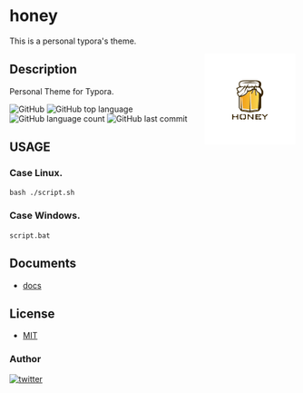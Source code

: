 # honey

This is a personal typora's theme.

<img src="docs/assets/icon.png" width="160" height="160" alt="logo" align="right" />

## Description

Personal Theme for Typora.

![GitHub](https://img.shields.io/github/license/onesword0618/honey?style=plastic)
![GitHub top language](https://img.shields.io/github/languages/top/onesword0618/honey?style=plastic)
![GitHub language count](https://img.shields.io/github/languages/count/onesword0618/honey?style=plastic)
![GitHub last commit](https://img.shields.io/github/last-commit/onesword0618/honey?style=plastic)

## USAGE

### Case Linux.

```
bash ./script.sh
```

### Case Windows.

```
script.bat
```

## Documents

- [docs](./docs/index.md)

## License

- [MIT](./LICENSE)

### Author

[![twitter](https://img.shields.io/badge/twitter-ffffff?style=plastic&logo=twitter&logoColor=1DA1F2)](https://twitter.com/onesword0618)
